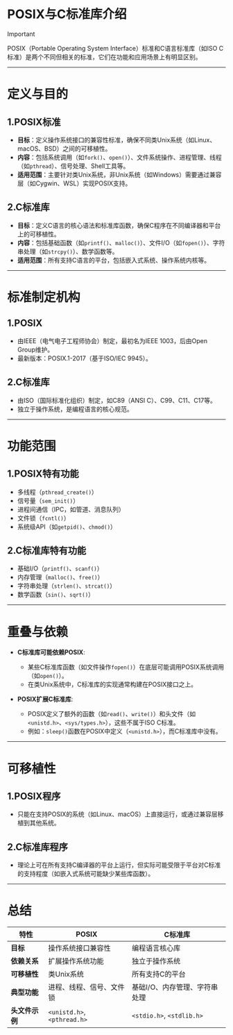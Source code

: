 # POSIX与C标准库介绍

> [!IMPORTANT]
> POSIX（Portable Operating System Interface）标准和C语言标准库（如ISO C标准）是两个不同但相关的标准，它们在功能和应用场景上有明显区别。

---

# 定义与目的
## 1.POSIX标准

- **目标**：定义操作系统接口的兼容性标准，确保不同类Unix系统（如Linux、macOS、BSD）之间的可移植性。
- **内容**：包括系统调用（如`fork()`、`open()`）、文件系统操作、进程管理、线程（如`pthread`）、信号处理、Shell工具等。
- **适用范围**：主要针对类Unix系统，非Unix系统（如Windows）需要通过兼容层（如Cygwin、WSL）实现POSIX支持。

## 2.C标准库

- **目标**：定义C语言的核心语法和标准库函数，确保C程序在不同编译器和平台上的可移植性。
- **内容**：包括基础函数（如`printf()`、`malloc()`）、文件I/O（如`fopen()`）、字符串处理（如`strcpy()`）、数学函数等。
- **适用范围**：所有支持C语言的平台，包括嵌入式系统、操作系统内核等。

---

# 标准制定机构

## 1.POSIX

- 由IEEE（电气电子工程师协会）制定，最初名为IEEE 1003，后由Open Group维护。
- 最新版本：POSIX.1-2017（基于ISO/IEC 9945）。

## 2.C标准库

- 由ISO（国际标准化组织）制定，如C89（ANSI C）、C99、C11、C17等。
- 独立于操作系统，是编程语言的核心规范。

---

# 功能范围

## 1.POSIX特有功能

- 多线程（`pthread_create()`）
- 信号量（`sem_init()`）
- 进程间通信（IPC，如管道、消息队列）
- 文件锁（`fcntl()`）
- 系统级API（如`getpid()`、`chmod()`）

## 2.C标准库特有功能

- 基础I/O（`printf()`、`scanf()`）
- 内存管理（`malloc()`、`free()`）
- 字符串处理（`strlen()`、`strcat()`）
- 数学函数（`sin()`、`sqrt()`）

---

# 重叠与依赖
- **C标准库可能依赖POSIX**:
  - 某些C标准库函数（如文件操作`fopen()`）在底层可能调用POSIX系统调用（如`open()`）。
  - 在类Unix系统中，C标准库的实现通常构建在POSIX接口之上。

- **POSIX扩展C标准库**:
  - POSIX定义了额外的函数（如`read()`、`write()`）和头文件（如`<unistd.h>`、`<sys/types.h>`），这些不属于ISO C标准。
  - 例如：`sleep()`函数在POSIX中定义（`<unistd.h>`），而C标准库中没有。

---

# 可移植性
## 1.POSIX程序

- 只能在支持POSIX的系统（如Linux、macOS）上直接运行，或通过兼容层移植到其他系统。

## 2.C标准库程序

- 理论上可在所有支持C编译器的平台上运行，但实际可能受限于平台对C标准的支持程度（如嵌入式系统可能缺少某些库函数）。

---

# 总结
| **特性**       | **POSIX**                   | **C标准库**                   |
| -------------- | --------------------------- | ----------------------------- |
| **目标**       | 操作系统接口兼容性          | 编程语言核心库                |
| **依赖关系**   | 扩展操作系统功能            | 独立于操作系统                |
| **可移植性**   | 类Unix系统                  | 所有支持C的平台               |
| **典型功能**   | 进程、线程、信号、文件锁    | 基础I/O、内存管理、字符串处理 |
| **头文件示例** | `<unistd.h>`, `<pthread.h>` | `<stdio.h>`, `<stdlib.h>`     |

